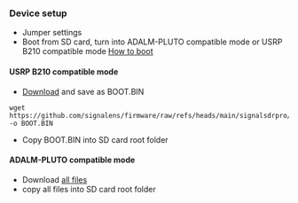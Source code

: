 ### Device setup
- Jumper settings
- Boot from SD card, turn into ADALM-PLUTO compatible mode or USRP B210 compatible mode
[How to boot](https://github.com/signalens/signalsdrpro_docs/blob/main/img/boot_ins.png?raw=true)

#### USRP B210 compatible mode
- [Download](https://github.com/signalens/firmware/raw/refs/heads/main/signalsdrpro/signalsdrpro_b210.bin) and save as BOOT.BIN
```
wget https://github.com/signalens/firmware/raw/refs/heads/main/signalsdrpro/signalsdrpro_b210.bin -o BOOT.BIN
```
-  Copy BOOT.BIN into SD card root folder

#### ADALM-PLUTO compatible mode

- Download [all files](https://github.com/signalens/signalsdr-fw-bin/tree/main/pro-2023.2)
- copy all files into SD card root folder
